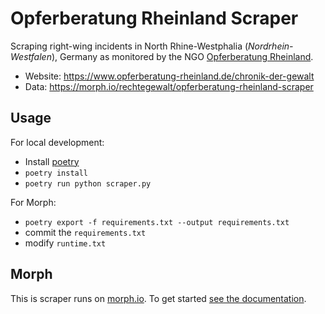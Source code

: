 # Opferberatung Rheinland Scraper

Scraping right-wing incidents in North Rhine-Westphalia (_Nordrhein-Westfalen_), Germany as monitored by the NGO [Opferberatung Rheinland](https://www.opferberatung-rheinland.de).

-   Website: <https://www.opferberatung-rheinland.de/chronik-der-gewalt>
-   Data: <https://morph.io/rechtegewalt/opferberatung-rheinland-scraper>

## Usage

For local development:

-   Install [poetry](https://python-poetry.org/)
-   `poetry install`
-   `poetry run python scraper.py`

For Morph:

-   `poetry export -f requirements.txt --output requirements.txt`
-   commit the `requirements.txt`
-   modify `runtime.txt`

## Morph

This is scraper runs on [morph.io](https://morph.io). To get started [see the documentation](https://morph.io/documentation).
